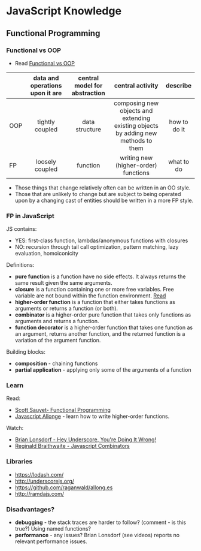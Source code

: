 # JavaScript Knowledge

## Functional Programming

### Functional vs OOP

* Read [Functional vs OOP](http://raganwald.com/2013/04/08/functional-vs-OOP.html)

|     | data and operations upon it are | central model for abstraction  | central activity  | describe |
| --- |:-------------------------------:|:------------------------------:|:-----------------:|:--------:|
| OOP | tightly coupled                 | data structure                 | composing new objects and extending existing objects by adding new methods to them  | how to do it
| FP  | loosely coupled                 | function                       | writing new (higher-order) functions | what to do

* Those things that change relatively often can be written in an OO style.
* Those that are unlikely to change but are subject to being operated upon by a changing cast of entities should be written in a more FP style.

### FP in JavaScript

JS contains:
* YES: first-class function, lambdas/anonymous functions with closures
* NO: recursion through tail call optimization, pattern matching, lazy evaluation, homoiconicity

Definitions:
* **pure function** is a function have no side effects. It always returns the same result given the same arguments.
* **closure** is a function containing one or more free variables. Free variable are not bound within the function environment. [Read](https://leanpub.com/javascript-allonge/read#closures)
* **higher-order function** is a function that either takes functions as arguments or returns a function (or both).
* **combinator** is a higher-order pure function that takes only functions as arguments and returns a function.
* **function decorator** is a higher-order function that takes one function as an argument, returns another function, and the returned function is a variation of the argument function.

Building blocks:
* **composition** - chaining functions
* **partial application** - applying only some of the arguments of a function

### Learn

Read:
* [Scott Sauyet- Functional Programming](http://scott.sauyet.com/Javascript/Talk/FunctionalProgramming/)
* [Javascript Allonge](https://leanpub.com/javascript-allonge/read) - learn how to write higher-order functions.

Watch:
* [Brian Lonsdorf - Hey Underscore, You're Doing It Wrong!](https://www.youtube.com/watch?v=m3svKOdZijA)
* [Reginald Braithwaite - Javascript Combinators](https://vimeo.com/97408202)

### Libraries

* https://lodash.com/
* http://underscorejs.org/
* https://github.com/raganwald/allong.es
* http://ramdajs.com/
 
### Disadvantages?

* **debugging** - the stack traces are harder to follow? (comment - is this true?) Using named functions?
* **performance** - any issues? Brian Lonsdorf (see videos) reports no relevant performance issues.
